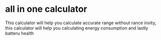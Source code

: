 # all in one calculator 

This calculator will help you calculate accurate range without rance inxity, this calculator will help you calculating energy consumption and lastly batteru health
